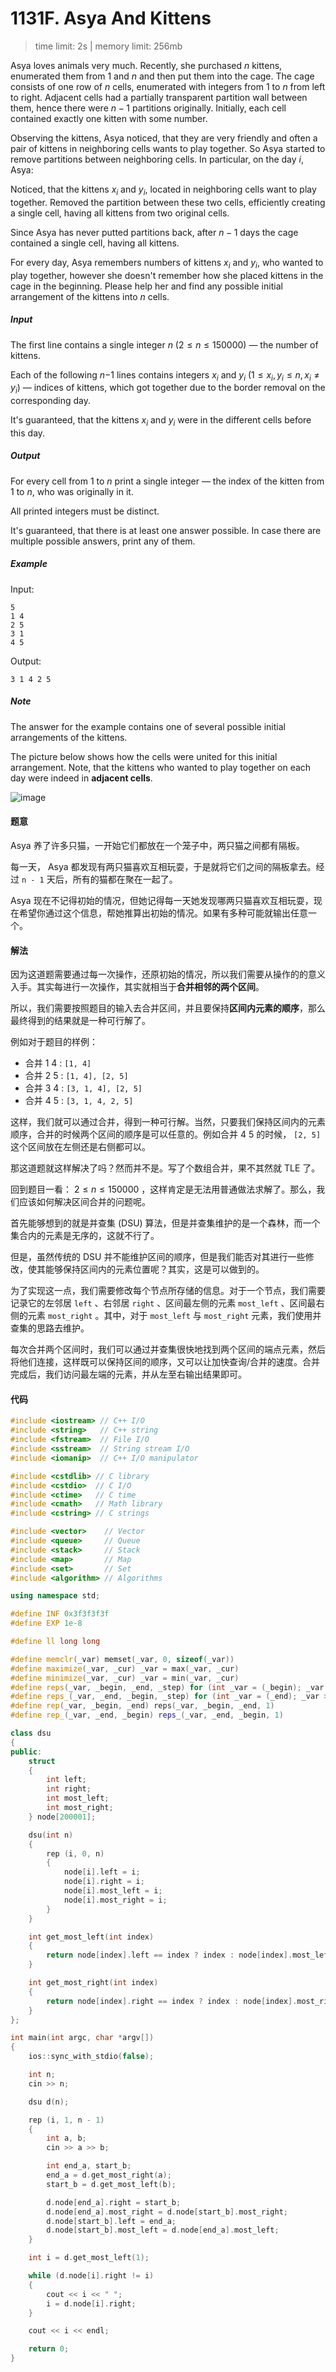 # 1131F. Asya And Kittens

> time limit: 2s | memory limit: 256mb

Asya loves animals very much. Recently, she purchased $n$ kittens, enumerated them from 1 and $n$ and then put them into the cage. The cage consists of one row of $n$ cells, enumerated with integers from 1 to $n$ from left to right. Adjacent cells had a partially transparent partition wall between them, hence there were $n−1$ partitions originally. Initially, each cell contained exactly one kitten with some number.

Observing the kittens, Asya noticed, that they are very friendly and often a pair of kittens in neighboring cells wants to play together. So Asya started to remove partitions between neighboring cells. In particular, on the day $i$, Asya:

Noticed, that the kittens $x_i$ and $y_i$, located in neighboring cells want to play together.
Removed the partition between these two cells, efficiently creating a single cell, having all kittens from two original cells.

Since Asya has never putted partitions back, after $n−1$ days the cage contained a single cell, having all kittens.

For every day, Asya remembers numbers of kittens $x_i$ and $y_i$, who wanted to play together, however she doesn't remember how she placed kittens in the cage in the beginning. Please help her and find any possible initial arrangement of the kittens into $n$ cells.

##### Input

The first line contains a single integer $n$ ($2 \leq n \leq 150000$) — the number of kittens.

Each of the following $n$−1 lines contains integers $x_i$ and $y_i$ ($1 \leq x_i , y_i \leq n, x_i \neq y_i$) — indices of kittens, which got together due to the border removal on the corresponding day.

It's guaranteed, that the kittens $x_i$ and $y_i$ were in the different cells before this day.

##### Output

For every cell from 1 to $n$ print a single integer — the index of the kitten from 1 to $n$, who was originally in it.

All printed integers must be distinct.

It's guaranteed, that there is at least one answer possible. In case there are multiple possible answers, print any of them.

##### Example

Input:
```text
5
1 4
2 5
3 1
4 5
```
Output:
```text
3 1 4 2 5
```

##### Note

The answer for the example contains one of several possible initial arrangements of the kittens.

The picture below shows how the cells were united for this initial arrangement. Note, that the kittens who wanted to play together on each day were indeed in **adjacent cells**.

![image](/assets/1131F.png)

#### 题意

Asya 养了许多只猫，一开始它们都放在一个笼子中，两只猫之间都有隔板。

每一天， Asya 都发现有两只猫喜欢互相玩耍，于是就将它们之间的隔板拿去。经过 `n - 1` 天后，所有的猫都在聚在一起了。

Asya 现在不记得初始的情况，但她记得每一天她发现哪两只猫喜欢互相玩耍，现在希望你通过这个信息，帮她推算出初始的情况。如果有多种可能就输出任意一个。

#### 解法

因为这道题需要通过每一次操作，还原初始的情况，所以我们需要从操作的的意义入手。其实每进行一次操作，其实就相当于**合并相邻的两个区间**。

所以，我们需要按照题目的输入去合并区间，并且要保持**区间内元素的顺序**，那么最终得到的结果就是一种可行解了。

例如对于题目的样例：

-   合并 1 4 : `[1, 4]`
-   合并 2 5 : `[1, 4], [2, 5]`
-   合并 3 4 : `[3, 1, 4], [2, 5]`
-   合并 4 5 : `[3, 1, 4, 2, 5]`

这样，我们就可以通过合并，得到一种可行解。当然，只要我们保持区间内的元素顺序，合并的时候两个区间的顺序是可以任意的。例如合并 4 5 的时候， `[2, 5]` 这个区间放在左侧还是右侧都可以。

那这道题就这样解决了吗？然而并不是。写了个数组合并，果不其然就 TLE 了。

回到题目一看： $2 \leq n \leq 150000$ ，这样肯定是无法用普通做法求解了。那么，我们应该如何解决区间合并的问题呢。

首先能够想到的就是并查集 (DSU) 算法，但是并查集维护的是一个森林，而一个集合内的元素是无序的，这就不行了。

但是，虽然传统的 DSU 并不能维护区间的顺序，但是我们能否对其进行一些修改，使其能够保持区间内的元素位置呢？其实，这是可以做到的。

为了实现这一点，我们需要修改每个节点所存储的信息。对于一个节点，我们需要记录它的左邻居 `left` 、右邻居 `right` 、区间最左侧的元素 `most_left` 、区间最右侧的元素 `most_right` 。其中，对于 `most_left` 与 `most_right` 元素，我们使用并查集的思路去维护。

每次合并两个区间时，我们可以通过并查集很快地找到两个区间的端点元素，然后将他们连接，这样既可以保持区间的顺序，又可以让加快查询/合并的速度。合并完成后，我们访问最左端的元素，并从左至右输出结果即可。

#### 代码

```cpp
#include <iostream> // C++ I/O
#include <string>   // C++ string
#include <fstream>  // File I/O
#include <sstream>  // String stream I/O
#include <iomanip>  // C++ I/O manipulator

#include <cstdlib> // C library
#include <cstdio>  // C I/O
#include <ctime>   // C time
#include <cmath>   // Math library
#include <cstring> // C strings

#include <vector>    // Vector
#include <queue>     // Queue
#include <stack>     // Stack
#include <map>       // Map
#include <set>       // Set
#include <algorithm> // Algorithms

using namespace std;

#define INF 0x3f3f3f3f
#define EXP 1e-8

#define ll long long

#define memclr(_var) memset(_var, 0, sizeof(_var))
#define maximize(_var, _cur) _var = max(_var, _cur)
#define minimize(_var, _cur) _var = min(_var, _cur)
#define reps(_var, _begin, _end, _step) for (int _var = (_begin); _var <= (_end); _var += (_step))
#define reps_(_var, _end, _begin, _step) for (int _var = (_end); _var >= (_begin); _var -= (_step))
#define rep(_var, _begin, _end) reps(_var, _begin, _end, 1)
#define rep_(_var, _end, _begin) reps_(_var, _end, _begin, 1)

class dsu
{
public:
    struct
    {
        int left;
        int right;
        int most_left;
        int most_right;
    } node[200001];

    dsu(int n)
    {
        rep (i, 0, n)
        {
            node[i].left = i;
            node[i].right = i;
            node[i].most_left = i;
            node[i].most_right = i;
        }
    }

    int get_most_left(int index)
    {
        return node[index].left == index ? index : node[index].most_left = get_most_left(node[index].most_left);
    }

    int get_most_right(int index)
    {
        return node[index].right == index ? index : node[index].most_right = get_most_right(node[index].most_right);
    }
};

int main(int argc, char *argv[])
{
    ios::sync_with_stdio(false);

    int n;
    cin >> n;

    dsu d(n);

    rep (i, 1, n - 1)
    {
        int a, b;
        cin >> a >> b;

        int end_a, start_b;
        end_a = d.get_most_right(a);
        start_b = d.get_most_left(b);

        d.node[end_a].right = start_b;
        d.node[end_a].most_right = d.node[start_b].most_right;
        d.node[start_b].left = end_a;
        d.node[start_b].most_left = d.node[end_a].most_left;
    }

    int i = d.get_most_left(1);

    while (d.node[i].right != i)
    {
        cout << i << " ";
        i = d.node[i].right;
    }

    cout << i << endl;

    return 0;
}
```